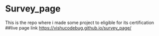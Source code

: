 # Survey_page
This is the repo where i made some project to eligible for its certification 
##live page link
https://vishucodebug.github.io/survey_page/
